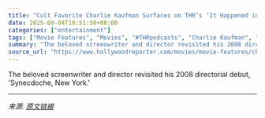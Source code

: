 ```yaml
---
title: "Cult Favorite Charlie Kaufman Surfaces on THR’s ‘It Happened in Hollywood’ Podcast"
date: 2025-09-04T18:51:58+08:00
categories: ["entertainment"]
tags: ["Movie Features", "Movies", "#THRpodcasts", "Charlie Kaufman", "It Happened in Hollywood", "Philip Seymour Hoffman", "Podcasts"]
summary: "The beloved screenwriter and director revisited his 2008 directorial debut, 'Synecdoche, New York.'"
source_url: "https://www.hollywoodreporter.com/movies/movie-features/charlie-kaufman-it-happened-in-hollywood-podcast-synecdoche-1236361422/"
---
```


The beloved screenwriter and director revisited his 2008 directorial debut, 'Synecdoche, New York.'

---

*来源: [原文链接](https://www.hollywoodreporter.com/movies/movie-features/charlie-kaufman-it-happened-in-hollywood-podcast-synecdoche-1236361422/)*
